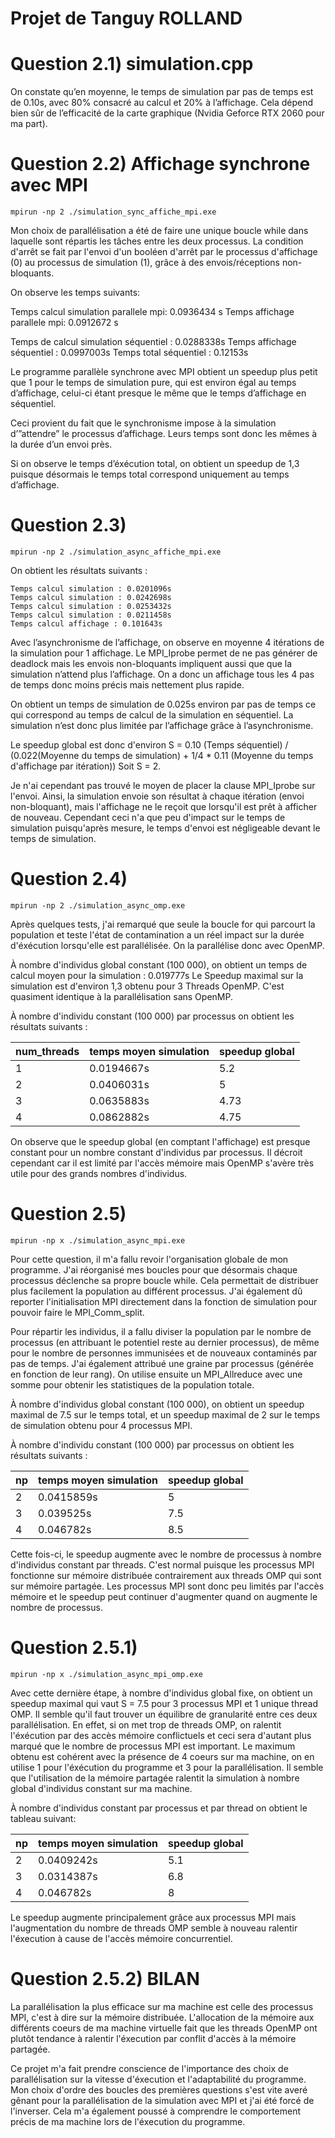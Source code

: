 # Projet de Tanguy ROLLAND

# Question 2.1) simulation.cpp

On constate qu’en moyenne, le temps de simulation par pas de temps est de 0.10s, avec 80% consacré au calcul et 20% à l’affichage. Cela dépend bien sûr de l’efficacité de la carte graphique (Nvidia Geforce RTX 2060 pour ma part).

# Question 2.2) Affichage synchrone avec MPI

`mpirun -np 2 ./simulation_sync_affiche_mpi.exe`

Mon choix de parallélisation a été de faire une unique boucle while dans laquelle sont répartis les tâches entre les deux processus.
La condition d'arrêt se fait par l'envoi d'un booléen d'arrêt par le processus d'affichage (0) au processus de simulation (1), grâce à des envois/réceptions non-bloquants.

On observe les temps suivants: 

Temps calcul simulation parallele mpi: 0.0936434 s 
Temps affichage parallele mpi: 0.0912672 s

Temps de calcul simulation séquentiel : 0.0288338s
Temps affichage séquentiel : 0.0997003s
Temps total séquentiel : 0.12153s

Le programme parallèle synchrone avec MPI obtient un speedup plus petit que 1 pour le temps de simulation pure, qui est environ égal au temps d’affichage, celui-ci étant presque le même que le temps d’affichage en séquentiel. 

Ceci provient du fait que le synchronisme impose à la simulation d’”attendre” le processus d’affichage. Leurs temps sont donc les mêmes à la durée d’un envoi près.

Si on observe le temps d’éxécution total, on obtient un speedup de 1,3 puisque désormais le temps total correspond uniquement au temps d’affichage.

# Question 2.3) 

`mpirun -np 2 ./simulation_async_affiche_mpi.exe`

On obtient les résultats suivants : 

```
Temps calcul simulation : 0.0201096s
Temps calcul simulation : 0.0242698s
Temps calcul simulation : 0.0253432s
Temps calcul simulation : 0.0211458s
Temps calcul affichage : 0.101643s

```

Avec l’asynchronisme de l’affichage, on observe en moyenne 4 itérations de la simulation pour 1 affichage. Le MPI_Iprobe permet de ne pas générer de deadlock mais les envois non-bloquants impliquent aussi que que la simulation n’attend plus l’affichage. On a donc un affichage tous les 4 pas de temps donc moins précis mais nettement plus rapide.

On obtient un temps de simulation de 0.025s environ par pas de temps ce qui correspond au temps de calcul de la simulation en séquentiel. La simulation n’est donc plus limitée par l’affichage grâce à l’asynchronisme.

Le speedup global est donc d'environ S = 0.10 (Temps séquentiel) / (0.022(Moyenne du temps de simulation) + 1/4 * 0.11 (Moyenne du temps d'affichage par itération))
Soit S = 2.

Je n'ai cependant pas trouvé le moyen de placer la clause MPI_Iprobe sur l'envoi. Ainsi, la simulation envoie son résultat à chaque itération (envoi non-bloquant), mais l'affichage ne le reçoit que lorsqu'il est prêt à afficher de nouveau. Cependant ceci n'a que peu d'impact sur le temps de simulation puisqu'après mesure, le temps d'envoi est négligeable devant le temps de simulation.

# Question 2.4) 

`mpirun -np 2 ./simulation_async_omp.exe`

Après quelques tests, j'ai remarqué que seule la boucle for qui parcourt la population et teste l'état de contamination a un réel impact sur la durée d'éxécution lorsqu'elle est parallélisée. On la parallélise donc avec OpenMP. 

À nombre d'individus global constant (100 000), on obtient un temps de calcul moyen pour la simulation : 0.019777s
Le Speedup maximal sur la simulation est d'environ 1,3 obtenu pour 3 Threads OpenMP. C'est quasiment identique à la parallélisation sans OpenMP.

À nombre d'individu constant (100 000) par processus on obtient les résultats suivants : 

num_threads| temps moyen simulation| speedup global
-----------|-----------------------|---------------
1          |     0.0194667s        |    5.2
2          |     0.0406031s        |     5
3          |     0.0635883s        |    4.73
4          |     0.0862882s        |    4.75
     
On observe que le speedup global (en comptant l'affichage) est presque constant pour un nombre constant d'individus par processus. Il décroit cependant car il est limité par l'accès mémoire mais OpenMP s'avère très utile pour des grands nombres d'individus.

# Question 2.5) 

`mpirun -np x ./simulation_async_mpi.exe`

Pour cette question, il m'a fallu revoir l'organisation globale de mon programme. J'ai réorganisé mes boucles pour que désormais chaque processus déclenche sa propre boucle while. Cela permettait de distribuer plus facilement la population au différent processus. J'ai également dû reporter l'initialisation MPI directement dans la fonction de simulation pour pouvoir faire le MPI_Comm_split.

Pour répartir les individus, il a fallu diviser la population par le nombre de processus (en attribuant le potentiel reste au dernier processus), de même pour le nombre de personnes immunisées et de nouveaux contaminés par pas de temps. J'ai également attribué une graine par processus (générée en fonction de leur rang). On utilise ensuite un MPI_Allreduce avec une somme pour obtenir les statistiques de la population totale.

À nombre d'individus global constant (100 000), on obtient un speedup maximal de 7.5 sur le temps total, et un speedup maximal de 2 sur le temps de simulation obtenu pour 4 processus MPI. 

À nombre d'individu constant (100 000) par processus on obtient les résultats suivants : 

np    | temps moyen simulation| speedup global
------|-----------------------|---------------
2     |     0.0415859s        |     5
3     |     0.039525s         |    7.5
4     |     0.046782s         |    8.5

Cette fois-ci, le speedup augmente avec le nombre de processus à nombre d'individus constant par threads. C'est normal puisque les processus MPI fonctionne sur mémoire distribuée contrairement aux threads OMP qui sont sur mémoire partagée. Les processus MPI sont donc peu limités par l'accès mémoire et le speedup peut continuer d'augmenter quand on augmente le nombre de processus.

# Question 2.5.1)

`mpirun -np x ./simulation_async_mpi_omp.exe`

Avec cette dernière étape, à nombre d'individus global fixe, on obtient un speedup maximal qui vaut S = 7.5 pour 3 processus MPI et 1 unique thread OMP. Il semble qu'il faut trouver un équilibre de granularité entre ces deux parallélisation. En effet, si on met trop de threads OMP, on ralentit l'éxécution par des accès mémoire conflictuels et ceci sera d'autant plus marqué que le nombre de processus MPI est important. Le maximum obtenu est cohérent avec la présence de 4 coeurs sur ma machine, on en utilise 1 pour l'éxécution du programme et 3 pour la parallélisation. Il semble que l'utilisation de la mémoire partagée ralentit la simulation à nombre global d'individus constant sur ma machine.

À nombre d'individus constant par processus et par thread on obtient le tableau suivant:

np    | temps moyen simulation| speedup global
------|-----------------------|---------------
2     |     0.0409242s        |    5.1
3     |     0.0314387s        |    6.8
4     |     0.046782s         |     8

Le speedup augmente principalement grâce aux processus MPI mais l'augmentation du nombre de threads OMP semble à nouveau ralentir l'éxecution à cause de l'accès mémoire concurrentiel.

# Question 2.5.2) BILAN

La parallélisation la plus efficace sur ma machine est celle des processus MPI, c'est à dire sur la mémoire distribuée. L'allocation de la mémoire aux différents coeurs de ma machine virtuelle fait que les threads OpenMP ont plutôt tendance à ralentir l'éxecution par conflit d'accès à la mémoire partagée.

Ce projet m'a fait prendre conscience de l'importance des choix de parallélisation sur la vitesse d'éxecution et l'adaptabilité du programme. Mon choix d'ordre des boucles des premières questions s'est vite averé gênant pour la parallélisation de la simulation avec MPI et j'ai été forcé de l'inverser. Cela m'a également poussé à comprendre le comportement précis de ma machine lors de l'éxecution du programme. 







